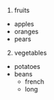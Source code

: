 1. fruits
  * apples
  * oranges
  * pears
2. vegetables
  - potatoes
  - beans
    - french
    - long
